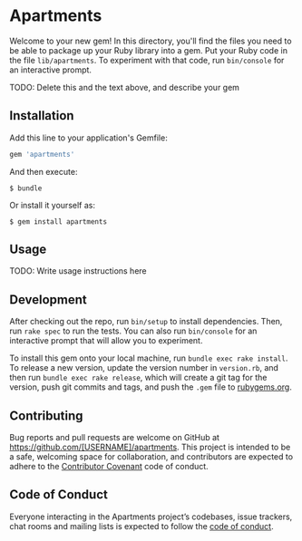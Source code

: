 # Apartments

Welcome to your new gem! In this directory, you'll find the files you need to be able to package up your Ruby library into a gem. Put your Ruby code in the file `lib/apartments`. To experiment with that code, run `bin/console` for an interactive prompt.

TODO: Delete this and the text above, and describe your gem

## Installation

Add this line to your application's Gemfile:

```ruby
gem 'apartments'
```

And then execute:

    $ bundle

Or install it yourself as:

    $ gem install apartments

## Usage

TODO: Write usage instructions here

## Development

After checking out the repo, run `bin/setup` to install dependencies. Then, run `rake spec` to run the tests. You can also run `bin/console` for an interactive prompt that will allow you to experiment.

To install this gem onto your local machine, run `bundle exec rake install`. To release a new version, update the version number in `version.rb`, and then run `bundle exec rake release`, which will create a git tag for the version, push git commits and tags, and push the `.gem` file to [rubygems.org](https://rubygems.org).

## Contributing

Bug reports and pull requests are welcome on GitHub at https://github.com/[USERNAME]/apartments. This project is intended to be a safe, welcoming space for collaboration, and contributors are expected to adhere to the [Contributor Covenant](http://contributor-covenant.org) code of conduct.

## Code of Conduct

Everyone interacting in the Apartments project’s codebases, issue trackers, chat rooms and mailing lists is expected to follow the [code of conduct](https://github.com/[USERNAME]/apartments/blob/master/CODE_OF_CONDUCT.md).
